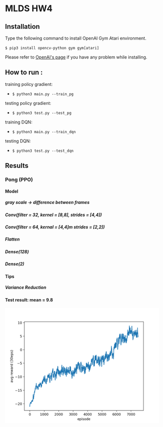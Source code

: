 # MLDS HW4
## Installation
Type the following command to install OpenAI Gym Atari environment.

`$ pip3 install opencv-python gym gym[atari]`

Please refer to [OpenAI's page](https://github.com/openai/gym) if you have any problem while installing.

## How to run :
training policy gradient:
* `$ python3 main.py --train_pg`

testing policy gradient:
* `$ python3 test.py --test_pg`

training DQN:
* `$ python3 main.py --train_dqn`

testing DQN:
* `$ python3 test.py --test_dqn`

## Results
### Pong (PPO)
#### Model
##### gray scale -> difference between frames
##### Conv(filter = 32, kernel = [8,8], strides = [4,4])
##### Conv(filter = 64, kernal = [4,4]m strides = [2,2])
##### Flatten
##### Dense(128)
##### Dense(2)
#### Tips
##### Variance Reduction
#### Test result: mean = 9.8
![pong(ppo)](./training_process/pong_pg.png)

